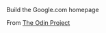 Build the Google.com homepage

From [The Odin Project](http://www.theodinproject.com/web-development-101/html-css)
